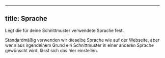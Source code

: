 ***

## title: Sprache

Legt die für deine Schnittmuster verwendete Sprache fest.

Standardmäßig verwenden wir dieselbe Sprache wie auf der Webseite, aber wenn aus irgendeinem Grund ein Schnittmuster in einer anderen Sprache gewünscht wird, lässt sich das hier einstellen.
